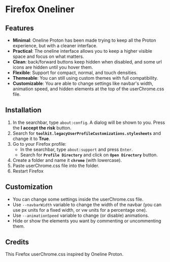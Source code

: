 # Firefox Oneliner


## Features

- **Minimal**: Oneline Proton has been made trying to keep all the Proton experience, but with a cleaner interface.
- **Practical**: The oneline interface allows you to keep a higher visible space and focus on what matters.
- **Clean**: back/forward buttons keep hidden when disabled, and some url icons are hidden until you hover them.
- **Flexible**: Support for compact, normal, and touch densities.
- **Themeable**: You can still using custom themes with full compatibility.
- **Customizable**: You are able to change settings like navbar's width, animation speed, and hidden elements at the top of the userChrome.css file.


## Installation

1. In the searchbar, type `about:config`. A dialog will be shown to you. Press the **I accept the risk** button.
2. Search for **`toolkit.legacyUserProfileCustomizations.stylesheets`** and change it to **True**.
3. Go to your Firefox profile:
   - In the searchbar, type `about:support` and press `Enter`.
   - Search for **`Profile Directory`** and click on **`Open Directory`** button.
4. Create a folder and name it **`chrome`** (with lowercase).
5. Paste userChrome.css file into the folder.
6. Restart Firefox


## Customization

- You can change some settings inside the userChrome.css file.
- Use `--navbarWidth` variable to change the width of the navbar (you can use px units for a fixed width, or vw units for a percentage one).
- Use `--animationSpeed` variable to change (or disable) animations.
- Hide or show the elements you want by commenting or uncommenting them.


## Credits

This Firefox userChrome.css inspired by Oneline Proton.

